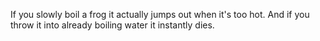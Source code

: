 If you slowly boil a frog it actually jumps out when it's too hot. And if you throw it into already boiling water it instantly dies.


